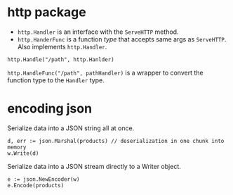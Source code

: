 # http package

- `http.Handler` is an interface with the `ServeHTTP` method.
- `http.HanderFunc` is a function *type* that accepts same args as `ServeHTTP`.
Also implements `http.Handler`.

`http.Handle("/path", http.Hanlder)`

`http.HandleFunc("/path", pathHandler)` is a wrapper to convert the function type to
the `Handler` type.


# encoding json

Serialize data into a JSON string all at once.
```
d, err := json.Marshal(products) // deserialization in one chunk into memory
w.Write(d)
```

Serialize data into a JSON stream directly to a Writer object.
```
e := json.NewEncoder(w)
e.Encode(products)
```